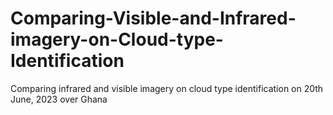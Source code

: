 # Comparing-Visible-and-Infrared-imagery-on-Cloud-type-Identification
Comparing infrared and visible imagery on cloud type identification on 20th  June, 2023 over Ghana
